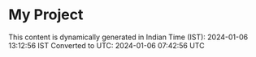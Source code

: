 # My Project

This content is dynamically generated in Indian Time (IST): 2024-01-06 13:12:56 IST
Converted to UTC: 2024-01-06 07:42:56 UTC
